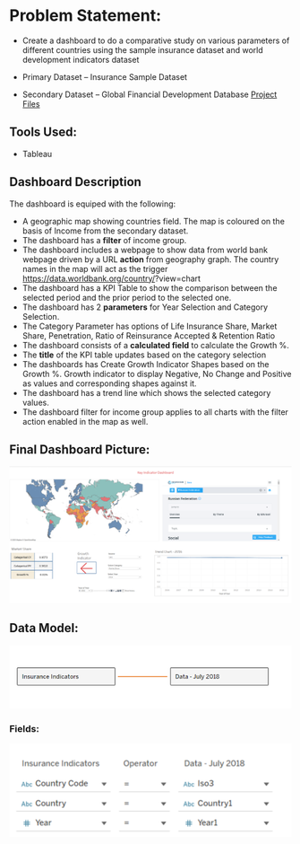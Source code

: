 # Problem Statement:
* Create a dashboard to do a comparative study on various parameters of different countries using the sample insurance dataset and world development indicators dataset

* Primary Dataset – Insurance Sample Dataset
* Secondary Dataset – Global Financial Development Database
[Project Files](https://github.com/apoorvjain1995/A-Comparative-study-of-countries-Dashboard)
## Tools Used:
* Tableau

## Dashboard Description

The dashboard is equiped with the following:

* A geographic map showing countries field. The map is coloured on the basis of Income from the secondary dataset.
* The dashboard has a **filter** of income group.
* The dashboard includes a webpage to show data from world bank webpage driven by a URL **action** from geography graph. The country names in the map will act as the trigger  https://data.worldbank.org/country/<country>?view=chart
* The dashboard has a KPI Table to show the comparison between the selected period and the prior period to the selected one.
* The dashboard has 2 **parameters** for Year Selection and Category Selection.
* The Category Parameter  has options of Life Insurance Share, Market Share, Penetration, Ratio of Reinsurance Accepted & Retention Ratio
* The dashboard consists of a **calculated field** to calculate the Growth %.
* The **title** of the KPI table updates based on the category selection
* The dashboards has Create Growth Indicator Shapes based on the Growth %. Growth indicator to display Negative, No Change and Positive as values and corresponding shapes against it.
* The dashboard has a trend line which shows the selected category values. 
* The dashboard filter for income group applies to all charts with the filter action enabled in the map as well.

## Final Dashboard Picture:
![](Images/Dashboard.png)
 
 ## Data Model:
 ![](Images/Data_Model_1.png)
 ### Fields:
 ![](Images/Fields.png)


 
